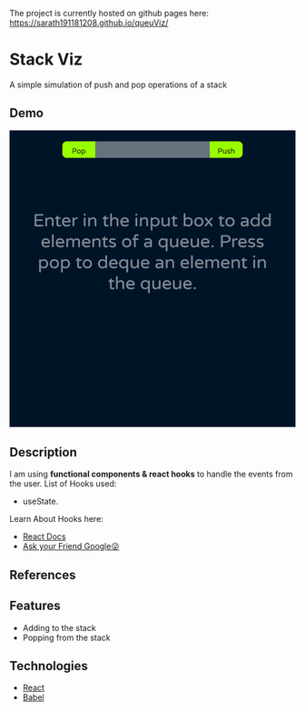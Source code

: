 The project is currently hosted on github pages here:
https://sarath191181208.github.io/queuViz/

# Stack Viz

A simple simulation of push and pop operations of a stack

## Demo

![Image](./images/Screenshot.png)

## Description

I am using **functional components & react hooks** to handle the events from the user.
List of Hooks used:

- useState.

Learn About Hooks here:

- [React Docs](https://reactjs.org/docs/hooks-reference.html)
- [Ask your Friend Google😜](https://www.google.com/)

## References

## Features

- Adding to the stack
- Popping from the stack

## Technologies

- [React](https://reactjs.org/)
- [Babel](https://babeljs.io/)
